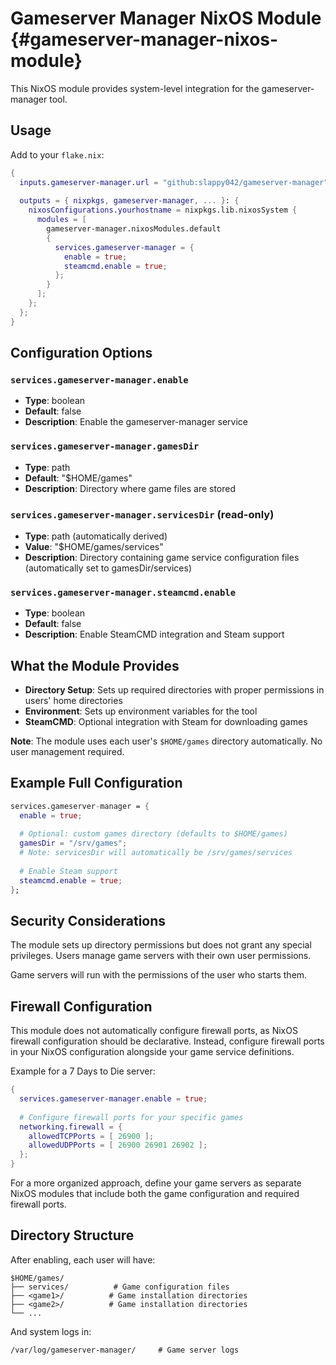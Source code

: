 # Gameserver Manager NixOS Module {#gameserver-manager-nixos-module}

This NixOS module provides system-level integration for the gameserver-manager tool.

## Usage

Add to your `flake.nix`:

```nix
{
  inputs.gameserver-manager.url = "github:slappy042/gameserver-manager";
  
  outputs = { nixpkgs, gameserver-manager, ... }: {
    nixosConfigurations.yourhostname = nixpkgs.lib.nixosSystem {
      modules = [
        gameserver-manager.nixosModules.default
        {
          services.gameserver-manager = {
            enable = true;
            steamcmd.enable = true;
          };
        }
      ];
    };
  };
}
```

## Configuration Options

### `services.gameserver-manager.enable`
- **Type**: boolean
- **Default**: false
- **Description**: Enable the gameserver-manager service

### `services.gameserver-manager.gamesDir`
- **Type**: path
- **Default**: "\$HOME/games"
- **Description**: Directory where game files are stored

### `services.gameserver-manager.servicesDir` (read-only)
- **Type**: path (automatically derived)
- **Value**: "\$HOME/games/services"
- **Description**: Directory containing game service configuration files (automatically set to gamesDir/services)

### `services.gameserver-manager.steamcmd.enable`
- **Type**: boolean  
- **Default**: false
- **Description**: Enable SteamCMD integration and Steam support

## What the Module Provides

- **Directory Setup**: Sets up required directories with proper permissions in users' home directories
- **Environment**: Sets up environment variables for the tool
- **SteamCMD**: Optional integration with Steam for downloading games  

**Note**: The module uses each user's `$HOME/games` directory automatically. No user management required.

## Example Full Configuration

```nix
services.gameserver-manager = {
  enable = true;
  
  # Optional: custom games directory (defaults to $HOME/games)
  gamesDir = "/srv/games";
  # Note: servicesDir will automatically be /srv/games/services
  
  # Enable Steam support
  steamcmd.enable = true;
};
```

## Security Considerations

The module sets up directory permissions but does not grant any special privileges. Users manage game servers with their own user permissions.

Game servers will run with the permissions of the user who starts them.

## Firewall Configuration

This module does not automatically configure firewall ports, as NixOS firewall configuration should be declarative. Instead, configure firewall ports in your NixOS configuration alongside your game service definitions.

Example for a 7 Days to Die server:

```nix
{
  services.gameserver-manager.enable = true;
  
  # Configure firewall ports for your specific games
  networking.firewall = {
    allowedTCPPorts = [ 26900 ];
    allowedUDPPorts = [ 26900 26901 26902 ];
  };
}
```

For a more organized approach, define your game servers as separate NixOS modules that include both the game configuration and required firewall ports.

## Directory Structure

After enabling, each user will have:

```
$HOME/games/
├── services/          # Game configuration files  
├── <game1>/          # Game installation directories
├── <game2>/          # Game installation directories
└── ...
```

And system logs in:
```
/var/log/gameserver-manager/     # Game server logs
```
